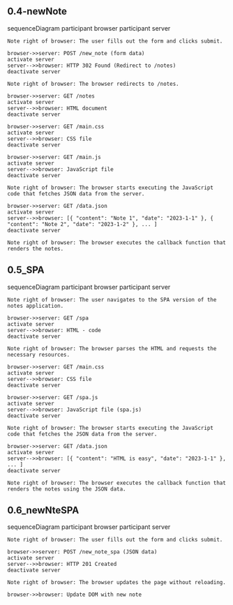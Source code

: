 ## 0.4-newNote
sequenceDiagram
    participant browser
    participant server

    Note right of browser: The user fills out the form and clicks submit.

    browser->>server: POST /new_note (form data)
    activate server
    server-->>browser: HTTP 302 Found (Redirect to /notes)
    deactivate server

    Note right of browser: The browser redirects to /notes.

    browser->>server: GET /notes
    activate server
    server-->>browser: HTML document
    deactivate server

    browser->>server: GET /main.css
    activate server
    server-->>browser: CSS file
    deactivate server

    browser->>server: GET /main.js
    activate server
    server-->>browser: JavaScript file
    deactivate server

    Note right of browser: The browser starts executing the JavaScript code that fetches JSON data from the server.

    browser->>server: GET /data.json
    activate server
    server-->>browser: [{ "content": "Note 1", "date": "2023-1-1" }, { "content": "Note 2", "date": "2023-1-2" }, ... ]
    deactivate server

    Note right of browser: The browser executes the callback function that renders the notes.
    
## 0.5_SPA
sequenceDiagram
    participant browser
    participant server

    Note right of browser: The user navigates to the SPA version of the notes application.

    browser->>server: GET /spa
    activate server
    server-->>browser: HTML - code
    deactivate server

    Note right of browser: The browser parses the HTML and requests the necessary resources.

    browser->>server: GET /main.css
    activate server
    server-->>browser: CSS file
    deactivate server

    browser->>server: GET /spa.js
    activate server
    server-->>browser: JavaScript file (spa.js)
    deactivate server

    Note right of browser: The browser starts executing the JavaScript code that fetches the JSON data from the server.

    browser->>server: GET /data.json
    activate server
    server-->>browser: [{ "content": "HTML is easy", "date": "2023-1-1" }, ... ]
    deactivate server

    Note right of browser: The browser executes the callback function that renders the notes using the JSON data.

## 0.6_newNteSPA
sequenceDiagram
    participant browser
    participant server

    Note right of browser: The user fills out the form and clicks submit.

    browser->>server: POST /new_note_spa (JSON data)
    activate server
    server-->>browser: HTTP 201 Created
    deactivate server

    Note right of browser: The browser updates the page without reloading.

    browser->>browser: Update DOM with new note
